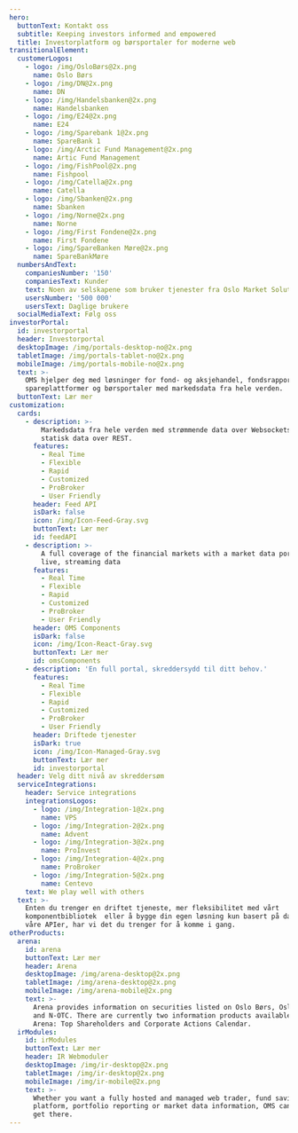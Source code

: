 ```yaml
---
hero:
  buttonText: Kontakt oss
  subtitle: Keeping investors informed and empowered
  title: Investorplatform og børsportaler for moderne web
transitionalElement:
  customerLogos:
    - logo: /img/OsloBørs@2x.png
      name: Oslo Børs
    - logo: /img/DN@2x.png
      name: DN
    - logo: /img/Handelsbanken@2x.png
      name: Handelsbanken
    - logo: /img/E24@2x.png
      name: E24
    - logo: /img/Sparebank 1@2x.png
      name: SpareBank 1
    - logo: /img/Arctic Fund Management@2x.png
      name: Artic Fund Management
    - logo: /img/FishPool@2x.png
      name: Fishpool
    - logo: /img/Catella@2x.png
      name: Catella
    - logo: /img/Sbanken@2x.png
      name: Sbanken
    - logo: /img/Norne@2x.png
      name: Norne
    - logo: /img/First Fondene@2x.png
      name: First Fondene
    - logo: /img/SpareBanken Møre@2x.png
      name: SpareBankMøre
  numbersAndText:
    companiesNumber: '150'
    companiesText: Kunder
    text: Noen av selskapene som bruker tjenester fra Oslo Market Solutions
    usersNumber: '500 000'
    usersText: Daglige brukere
  socialMediaText: Følg oss
investorPortal:
  id: investorportal
  header: Investorportal
  desktopImage: /img/portals-desktop-no@2x.png
  tabletImage: /img/portals-tablet-no@2x.png
  mobileImage: /img/portals-mobile-no@2x.png
  text: >-
    OMS hjelper deg med løsninger for fond- og aksjehandel, fondsrapportering,
    spareplattformer og børsportaler med markedsdata fra hele verden.
  buttonText: Lær mer
customization:
  cards:
    - description: >-
        Markedsdata fra hele verden med strømmende data over Websockets og
        statisk data over REST.
      features:
        - Real Time
        - Flexible
        - Rapid
        - Customized
        - ProBroker
        - User Friendly
      header: Feed API
      isDark: false
      icon: /img/Icon-Feed-Gray.svg
      buttonText: Lær mer
      id: feedAPI
    - description: >-
        A full coverage of the financial markets with a market data portal with
        live, streaming data
      features:
        - Real Time
        - Flexible
        - Rapid
        - Customized
        - ProBroker
        - User Friendly
      header: OMS Components
      isDark: false
      icon: /img/Icon-React-Gray.svg
      buttonText: Lær mer
      id: omsComponents
    - description: 'En full portal, skreddersydd til ditt behov.'
      features:
        - Real Time
        - Flexible
        - Rapid
        - Customized
        - ProBroker
        - User Friendly
      header: Driftede tjenester
      isDark: true
      icon: /img/Icon-Managed-Gray.svg
      buttonText: Lær mer
      id: investorportal
  header: Velg ditt nivå av skreddersøm
  serviceIntegrations:
    header: Service integrations
    integrationsLogos:
      - logo: /img/Integration-1@2x.png
        name: VPS
      - logo: /img/Integration-2@2x.png
        name: Advent
      - logo: /img/Integration-3@2x.png
        name: ProInvest
      - logo: /img/Integration-4@2x.png
        name: ProBroker
      - logo: /img/Integration-5@2x.png
        name: Centevo
    text: We play well with others
  text: >-
    Enten du trenger en driftet tjeneste, mer fleksibilitet med vårt
    komponentbibliotek  eller å bygge din egen løsning kun basert på data fra
    våre APIer, har vi det du trenger for å komme i gang.
otherProducts:
  arena:
    id: arena
    buttonText: Lær mer
    header: Arena
    desktopImage: /img/arena-desktop@2x.png
    tabletImage: /img/arena-desktop@2x.png
    mobileImage: /img/arena-mobile@2x.png
    text: >-
      Arena provides information on securities listed on Oslo Børs, Oslo Axess
      and N-OTC. There are currently two information products available in
      Arena: Top Shareholders and Corporate Actions Calendar.
  irModules:
    id: irModules
    buttonText: Lær mer
    header: IR Webmoduler
    desktopImage: /img/ir-desktop@2x.png
    tabletImage: /img/ir-desktop@2x.png
    mobileImage: /img/ir-mobile@2x.png
    text: >-
      Whether you want a fully hosted and managed web trader, fund savings
      platform, portfolio reporting or market data information, OMS can help you
      get there.
---
```

